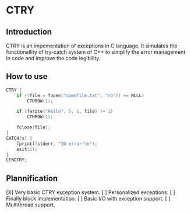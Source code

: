 CTRY
====

Introduction
------------

CTRY is an impementation of exceptions in C language. It simulates the
functionallity of try-catch system of C++ to simplify the error management in
code and improve the code legibility.

How to use
----------

```c
CTRY {
	if ((file = fopen("somefile.txt", "rb")) == NULL)
		CTHROW(1);

	if (fwrite("Hello", 5, 1, file) != 1)
		CTHROW(1);

	fclose(file);
}
CATCH(x) {
	fprintf(stderr, "IO error!\n");
	exit(1);
}
CENDTRY;
```

Plannification
--------------

[X] Very basic CTRY exception system.
[ ] Personalized exceptions.
[ ] Finally block implementation.
[ ] Basic I/O with exception support.
[ ] Multithread support.
